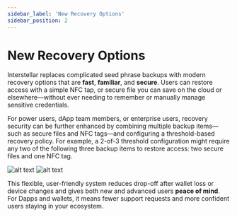 ```yaml
---
sidebar_label: 'New Recovery Options'
sidebar_position: 2
---
```


# New Recovery Options

Interstellar replaces complicated seed phrase backups with modern recovery options that are **fast**, **familiar**, and **secure**. Users can restore access with a simple NFC tap, or secure file you can save on the cloud or elsewhere—without ever needing to remember or manually manage sensitive credentials. 

For power users, dApp team members, or enterprise users, recovery security can be further enhanced by combining multiple backup items—such as secure files and NFC tags—and configuring a threshold-based recovery policy. For example, a 2-of-3 threshold configuration might require any two of the following three backup items to restore access: two secure files and one NFC tag.

![alt text](/img/recovery_threshold_Black.png#gh-dark-mode-only)
![alt text](/img/recovery_threshold_White.png#gh-light-mode-only)




This flexible, user-friendly system reduces drop-off after wallet loss or device changes and gives both new and advanced users **peace of mind**. For Dapps and wallets, it means fewer support requests and more confident users staying in your ecosystem.




